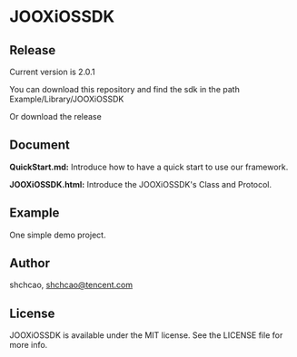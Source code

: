# JOOXiOSSDK

## Release

Current version is 2.0.1

You can download this repository and find the sdk in the path Example/Library/JOOXiOSSDK

Or download the release



## Document

**QuickStart.md:** Introduce how to have a quick start to use our framework.

**JOOXiOSSDK.html:** Introduce the JOOXiOSSDK's Class and Protocol.



## Example

One simple demo project.



## Author

shchcao, shchcao@tencent.com



## License

JOOXiOSSDK is available under the MIT license. See the LICENSE file for more info.
